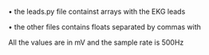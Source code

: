 • the leads.py file containst arrays with the EKG leads

• the other files contains floats separated by commas with 

All the values are in mV and the sample rate is 500Hz
